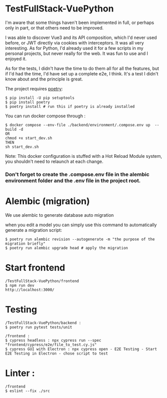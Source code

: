 # TestFullStack-VuePython

I'm aware that some things haven't been implemented in full, or perhaps only in part, or that others need to be improved. 

I was able to discover Vue3 and its API composition, which I'd never used before, or JWT directly via cookies with interceptors. It was all very interesting. 
As for Python, I'd already used it for a few scripts in my personal projects, but never really for the web. It was fun to use and I enjoyed it. 

As for the tests, I didn't have the time to do them all for all the features, but if I'd had the time, I'd have set up a complete e2e, I think. It's a test I didn't know about and the principle is great.


The project requires [poetry](https://python-poetry.org/docs/):

```shell
$ pip install -U pip setuptools
$ pip install poetry
$ poetry install # run this if poetry is already installed
```

You can run docker compose through  :
```shell
$ docker compose --env-file ./backend/environment/.compose.env up  --build -d
OR
chmod +x start_dev.sh
THEN
sh start_dev.sh
```
Note: This docker configuration is stuffed with a Hot Reload Module system, you shouldn't need to relaunch at each change.

### Don't forget to create the .compose.env file in the alembic environment folder and the .env file in the project root. 

# Alembic (migration)

We use alembic to generate database auto migration

when you edit a model you can simply use this command to automatically generate a migration script:

```shell
$ poetry run alembic revision --autogenerate -m "the purpose of the migration briefly"
$ poetry run alembic upgrade head # apply the migration
```

# Start frontend 
```
/TestFullStack-VuePython/frontend
$ npm run dev
http://localhost:3000/
```

# Testing
```
/TestFullStack-VuePython/backend : 
$ poetry run pytest tests/unit
```
```
/frontend : 
$ cypress headless : npx cypress run --spec "frontend/cypress/e2e/file_to_test.cy.js"
$ cypress GUI with Electron : npx cypress open - E2E Testing - Start E2E Testing in Electron - chose script to test
```

# Linter :
```
/frontend
$ eslint --fix ./src
```



